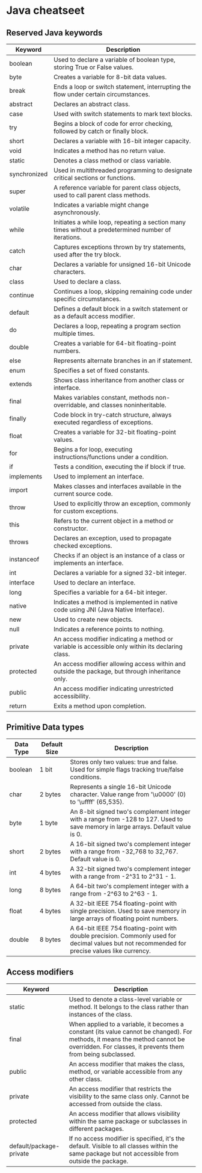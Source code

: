 # Java cheatseet

## Reserved Java keywords

| Keyword     | Description                                                                                                          |
|-------------|----------------------------------------------------------------------------------------------------------------------|
| boolean     | Used to declare a variable of boolean type, storing True or False values.                                             |
| byte        | Creates a variable for 8-bit data values.                                                                             |
| break       | Ends a loop or switch statement, interrupting the flow under certain circumstances.                                   |
| abstract    | Declares an abstract class.                                                                                           |
| case        | Used with switch statements to mark text blocks.                                                                      |
| try         | Begins a block of code for error checking, followed by catch or finally block.                                        |
| short       | Declares a variable with 16-bit integer capacity.                                                                     |
| void        | Indicates a method has no return value.                                                                               |
| static      | Denotes a class method or class variable.                                                                             |
| synchronized| Used in multithreaded programming to designate critical sections or functions.                                        |
| super       | A reference variable for parent class objects, used to call parent class methods.                                     |
| volatile    | Indicates a variable might change asynchronously.                                                                     |
| while       | Initiates a while loop, repeating a section many times without a predetermined number of iterations.                   |
| catch       | Captures exceptions thrown by try statements, used after the try block.                                               |
| char        | Declares a variable for unsigned 16-bit Unicode characters.                                                           |
| class       | Used to declare a class.                                                                                              |
| continue    | Continues a loop, skipping remaining code under specific circumstances.                                                |
| default     | Defines a default block in a switch statement or as a default access modifier.                                        |
| do          | Declares a loop, repeating a program section multiple times.                                                          |
| double      | Creates a variable for 64-bit floating-point numbers.                                                                 |
| else        | Represents alternate branches in an if statement.                                                                     |
| enum        | Specifies a set of fixed constants.                                                                                   |
| extends     | Shows class inheritance from another class or interface.                                                              |
| final       | Makes variables constant, methods non-overridable, and classes noninheritable.                                        |
| finally     | Code block in try-catch structure, always executed regardless of exceptions.                                          |
| float       | Creates a variable for 32-bit floating-point values.                                                                  |
| for         | Begins a for loop, executing instructions/functions under a condition.                                                |
| if          | Tests a condition, executing the if block if true.                                                                    |
| implements  | Used to implement an interface.                                                                                       |
| import      | Makes classes and interfaces available in the current source code.                                                    |
| throw       | Used to explicitly throw an exception, commonly for custom exceptions.                                                |
| this        | Refers to the current object in a method or constructor.                                                              |
| throws      | Declares an exception, used to propagate checked exceptions.                                                          |
| instanceof  | Checks if an object is an instance of a class or implements an interface.                                             |
| int         | Declares a variable for a signed 32-bit integer.                                                                      |
| interface   | Used to declare an interface.                                                                                        |
| long        | Specifies a variable for a 64-bit integer.                                                                            |
| native      | Indicates a method is implemented in native code using JNI (Java Native Interface).                                   |
| new         | Used to create new objects.                                                                                           |
| null        | Indicates a reference points to nothing.                                                                              |
| private     | An access modifier indicating a method or variable is accessible only within its declaring class.                     |
| protected   | An access modifier allowing access within and outside the package, but through inheritance only.                       |
| public      | An access modifier indicating unrestricted accessibility.                                                            |
| return      | Exits a method upon completion.                                                                                       |

## Primitive Data types

| Data Type | Default Size | Description                                                                                                                                              |
|-----------|--------------|----------------------------------------------------------------------------------------------------------------------------------------------------------|
| boolean   | 1 bit        | Stores only two values: true and false. Used for simple flags tracking true/false conditions.                                                            |
| char      | 2 bytes      | Represents a single 16-bit Unicode character. Value range from '\u0000' (0) to '\uffff' (65,535).                                                         |
| byte      | 1 byte       | An 8-bit signed two's complement integer with a range from -128 to 127. Used to save memory in large arrays. Default value is 0.                         |
| short     | 2 bytes      | A 16-bit signed two's complement integer with a range from -32,768 to 32,767. Default value is 0.                                                         |
| int       | 4 bytes      | A 32-bit signed two's complement integer with a range from -2^31 to 2^31 - 1.                                                                            |
| long      | 8 bytes      | A 64-bit two's complement integer with a range from -2^63 to 2^63 - 1.                                                                                   |
| float     | 4 bytes      | A 32-bit IEEE 754 floating-point with single precision. Used to save memory in large arrays of floating point numbers.                                   |
| double    | 8 bytes      | A 64-bit IEEE 754 floating-point with double precision. Commonly used for decimal values but not recommended for precise values like currency.            |

## Access modifiers

| Keyword        | Description                                                                                                                                                   |
|----------------|---------------------------------------------------------------------------------------------------------------------------------------------------------------|
| static         | Used to denote a class-level variable or method. It belongs to the class rather than instances of the class.                                                  |
| final          | When applied to a variable, it becomes a constant (its value cannot be changed). For methods, it means the method cannot be overridden. For classes, it prevents them from being subclassed. |
| public         | An access modifier that makes the class, method, or variable accessible from any other class.                                                                  |
| private        | An access modifier that restricts the visibility to the same class only. Cannot be accessed from outside the class.                                            |
| protected      | An access modifier that allows visibility within the same package or subclasses in different packages.                                                         |
| default/package-private | If no access modifier is specified, it's the default. Visible to all classes within the same package but not accessible from outside the package.              |
